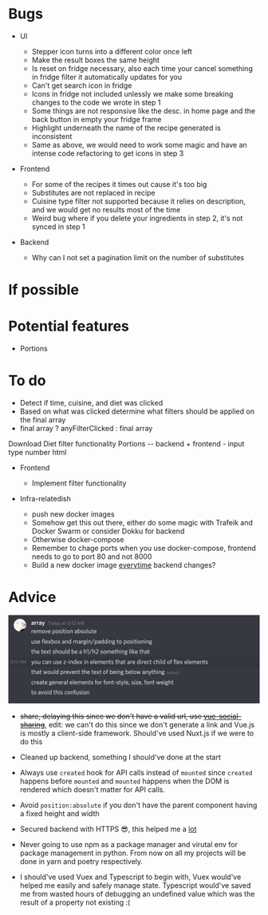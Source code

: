 # Bugs

- UI

  - Stepper icon turns into a different color once left
  - Make the result boxes the same height
  - Is reset on fridge necessary, also each time your cancel something in fridge filter it automatically updates for you
  - Can't get search icon in fridge
  - Icons in fridge not included unlessly we make some breaking changes to the code we wrote in step 1
  - Some things are not responsive like the desc. in home page and the back button in empty your fridge frame
  - Highlight underneath the name of the recipe generated is inconsistent
  - Same as above, we would need to work some magic and have an intense code refactoring to get icons in step 3

- Frontend

  - For some of the recipes it times out cause it's too big
  - Substitutes are not replaced in recipe
  - Cuisine type filter not supported because it relies on description, and we would get no results most of the time
  - Weird bug where if you delete your ingredients in step 2, it's not synced in step 1

- Backend
  - Why can I not set a pagination limit on the number of substitutes

# If possible

# Potential features

- Portions

# To do

- Detect if time, cuisine, and diet was clicked
- Based on what was clicked determine what filters should be applied on the final array
- final array ? anyFilterClicked : final array

Download
Diet filter functionality
Portions -- backend + frontend - input type number html

- Frontend

  - Implement filter functionality

- Infra-relatedish
  - push new docker images
  - Somehow get this out there, either do some magic with Trafeik and Docker Swarm or consider Dokku for backend
  - Otherwise docker-compose
  - Remember to chage ports when you use docker-compose, frontend needs to go to port 80 and not 8000
  - Build a new docker image [everytime](!https://docs.github.com/en/actions/guides/publishing-docker-images) backend changes?

# Advice

![](res/2021-04-22-10-53-53.png)

- ~~share, delaying this since we don't have a valid url, use [vue-social-sharing](!https://github.com/nicolasbeauvais/vue-social-sharing)~~, edit: we can't do this since we don't generate a link and Vue.js is mostly a client-side framework. Should've used Nuxt.js if we were to do this

- Cleaned up backend, something I should've done at the start

- Always use `created` hook for API calls instead of `mounted` since `created` happens before `mounted` and `mounted` happens when the DOM is rendered which doesn't matter for API calls.

- Avoid `position:absolute` if you don't have the parent component having a fixed height and width

- Secured backend with HTTPS 😎, this helped me a [lot](!https://www.digitalocean.com/community/tutorials/how-to-secure-nginx-with-let-s-encrypt-on-ubuntu-18-04)

- Never going to use npm as a package manager and virutal env for package management in python. From now on all my projects will be done in yarn and poetry respectively.

- I should've used Vuex and Typescript to begin with, Vuex would've helped me easily and safely manage state. Typescript would've saved me from wasted hours of debugging an undefined value which was the result of a property not existing :(
